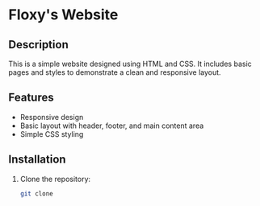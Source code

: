 # Floxy's Website

## Description
This is a simple website designed using HTML and CSS. It includes basic pages and styles to demonstrate a clean and responsive layout.

## Features
- Responsive design
- Basic layout with header, footer, and main content area
- Simple CSS styling

## Installation
1. Clone the repository:
   ```bash
   git clone 

